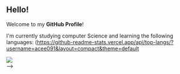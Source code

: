 ## Hello!
Welcome to my **GitHub Profile**!

I'm currently studying computer Science and learning the following languages:
(https://github-readme-stats.vercel.app/api/top-langs/?username=acee091&layout=compact&theme=default

<div>
<a href="https://www.linkedin.com/in/anacesantos" target="_blank"><img loading="lazy" src="https://img.shields.io/badge/-LinkedIn-%230077B5?style=for-the-badge&logo=linkedin&logoColor=white" target="_blank"></a>
</div>
-->
